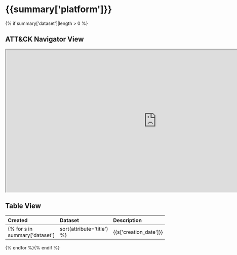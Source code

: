 # {{summary['platform']}}
{% if summary['dataset']|length > 0 %}
## ATT&CK Navigator View

<iframe src="https://mitre-attack.github.io/attack-navigator/enterprise/#layerURL=https%3A%2F%2Fraw.githubusercontent.com%2Fhunters-forge%2Fmordor%2Fmaster%2Fdocs%2Fcontent%2Fnotebooks%2Fsmall%2F{{summary['platform']|lower}}%2F{{summary['platform']|lower}}.json&tabs=false&selecting_techniques=false" width="950" height="450"></iframe>

## Table View

|Created|Dataset|Description|Simulator|Author|
| :---| :---| :---| :---| :---|
{% for s in summary['dataset']|sort(attribute='title') %}|{{s['creation_date']}} |[{{s['title']}}](https://mordordatasets.com/notebooks/small/{{s['platform']|lower}}/{{s['location']}}/{{s['id']}}.html) |{{s['description']}} |{{s['simulation_framework']['name']}}|{{s['author']}} |
{% endfor %}{% endif %}
